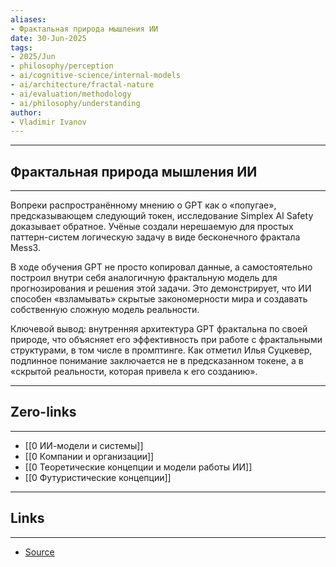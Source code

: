 ```yaml
---
aliases: 
- Фрактальная природа мышления ИИ 
date: 30-Jun-2025
tags:
- 2025/Jun
- philosophy/perception
- ai/cognitive-science/internal-models
- ai/architecture/fractal-nature
- ai/evaluation/methodology
- ai/philosophy/understanding
author:
- Vladimir Ivanov
---
```

-----
##  Фрактальная природа мышления ИИ 
-----
Вопреки распространённому мнению о GPT как о «попугае», предсказывающем следующий токен, исследование Simplex AI Safety доказывает обратное. Учёные создали нерешаемую для простых паттерн-систем логическую задачу в виде бесконечного фрактала Mess3.

В ходе обучения GPT не просто копировал данные, а самостоятельно построил внутри себя аналогичную фрактальную модель для прогнозирования и решения этой задачи. Это демонстрирует, что ИИ способен «взламывать» скрытые закономерности мира и создавать собственную сложную модель реальности.

Ключевой вывод: внутренняя архитектура GPT фрактальна по своей природе, что объясняет его эффективность при работе с фрактальными структурами, в том числе в промптинге. Как отметил Илья Суцкевер, подлинное понимание заключается не в предсказанном токене, а в «скрытой реальности, которая привела к его созданию».

---
## Zero-links
---
- [[0 ИИ-модели и системы]]
- [[0 Компании и организации]]
- [[0 Теоретические концепции и модели работы ИИ]]
- [[0 Футуристические концепции]]

---
## Links
---
- [Source](https://t.me/turboproject/1783)